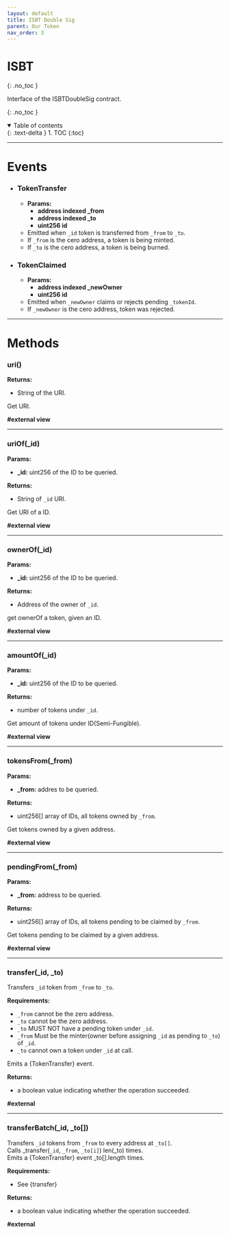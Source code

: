 ```yaml
---
layout: default
title: ISBT Double Sig
parent: Our Token
nav_order: 3
---
```


# ISBT
{: .no_toc }

Interface of the ISBTDoubleSig contract.


{: .no_toc }

<details open markdown="block">
  <summary>
    Table of contents
  </summary>
  {: .text-delta }
1. TOC
{:toc}
</details>

---

# __Events__

* ### TokenTransfer
    * __Params:__
        * __address indexed \_from__
        * __address indexed \_to__ 
        * __uint256 id__ 

    - Emitted when `_id` token is transferred from `_from` to `_to`.  
    - If `_from` is the cero address, a token is being minted. 
    - If `_to` is the cero address, a token is being burned.


* ### TokenClaimed
    * __Params:__
        * __address indexed \_newOwner__
        * __uint256 id__ 

    - Emitted when `_newOwner` claims or rejects pending `_tokenId`.  
    - If `_newOwner` is the cero address, token was rejected.

---

# __Methods__

### uri()

__Returns:__
* String of the URI.

Get URI.  

__#external view__

---

### uriOf(_id)

__Params:__
* __\_id:__ uint256 of the ID to be queried.

__Returns:__
* String of `_id` URI.

Get URI of a ID.  

__#external view__

---

### ownerOf(_id)

__Params:__
* __\_id:__ uint256 of the ID to be queried.

__Returns:__
* Address of the owner of `_id`.

get ownerOf a token, given an ID.  

__#external view__

---

### amountOf(_id)

__Params:__
* __\_id:__ uint256 of the ID to be queried.

__Returns:__
* number of tokens under `_id`.

Get amount of tokens under ID(Semi-Fungible).  

__#external view__

---

### tokensFrom(_from)

__Params:__
* __\_from:__ addres to be queried.

__Returns:__
* uint256[] array of IDs, all tokens owned by `_from`.

Get tokens owned by a given address.

__#external view__

---

### pendingFrom(_from)

__Params:__
* __\_from:__ address to be queried.

__Returns:__
* uint256[] array of IDs, all tokens pending to be claimed by `_from`.

Get tokens pending to be claimed by a given address.

__#external view__

---

### transfer(_id, _to)

Transfers `_id` token from `_from` to `_to`.

__Requirements:__
- `_from` cannot be the zero address.
- `_to` cannot be the zero address.
- `_to` MUST NOT have a pending token under `_id`.
- `_from` Must be the minter(owner before assigning `_id` as pending to `_to`) of `_id`.
- `_to` cannot own a token under `_id` at call.
     
Emits a {TokenTransfer} event.

__Returns:__
* a boolean value indicating whether the operation succeeded.

__#external__

---

### transferBatch(_id, _to[])

Transfers `_id` tokens from `_from` to every address at `_to[]`.   
Calls _transfer(`_id`, `_from`, `_to[i]`) len(_to) times.  
Emits a {TokenTransfer} event _to[].length times. 

__Requirements:__
* See {transfer}  

__Returns:__
* a boolean value indicating whether the operation succeeded.

__#external__

